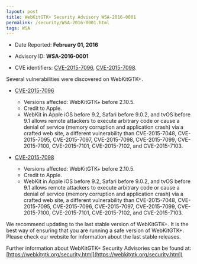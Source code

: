 ```yaml
---
layout: post
title: WebKitGTK+ Security Advisory WSA-2016-0001
permalink: /security/WSA-2016-0001.html
tags: WSA
---
```


* Date Reported: **February 01, 2016**

* Advisory ID: **WSA-2016-0001**

* CVE identifiers: [CVE-2015-7096](#CVE-2015-7096), [CVE-2015-7098](#CVE-2015-7098).


Several vulnerabilities were discovered on WebKitGTK+.

* <a name="CVE-2015-7096" href="https://cve.mitre.org/cgi-bin/cvename.cgi?name=CVE-2015-7096">CVE-2015-7096</a>
  * Versions affected: WebKitGTK+ before 2.10.5.
  * Credit to Apple.
  * WebKit in Apple iOS before 9.2, Safari before 9.0.2, and tvOS before
    9.1 allows remote attackers to execute arbitrary code or cause a
    denial of service (memory corruption and application crash) via a
    crafted web site, a different vulnerability than CVE-2015-7048,
    CVE-2015-7095, CVE-2015-7097, CVE-2015-7098, CVE-2015-7099,
    CVE-2015-7100, CVE-2015-7101, CVE-2015-7102, and CVE-2015-7103.

* <a name="CVE-2015-7098" href="https://cve.mitre.org/cgi-bin/cvename.cgi?name=CVE-2015-7098">CVE-2015-7098</a>
  * Versions affected: WebKitGTK+ before 2.10.5.
  * Credit to Apple.
  * WebKit in Apple iOS before 9.2, Safari before 9.0.2, and tvOS before
    9.1 allows remote attackers to execute arbitrary code or cause a
    denial of service (memory corruption and application crash) via a
    crafted web site, a different vulnerability than CVE-2015-7048,
    CVE-2015-7095, CVE-2015-7096, CVE-2015-7097, CVE-2015-7099,
    CVE-2015-7100, CVE-2015-7101, CVE-2015-7102, and CVE-2015-7103.


We recommend updating to the last stable version of WebKitGTK+. It is
the best way of ensuring that you are running a safe version of
WebKitGTK+. Please check our website for information about the last
stable releases.

Further information about WebKitGTK+ Security Advisories can be found at:
[https://webkitgtk.org/security.html](https://webkitgtk.org/security.html)
